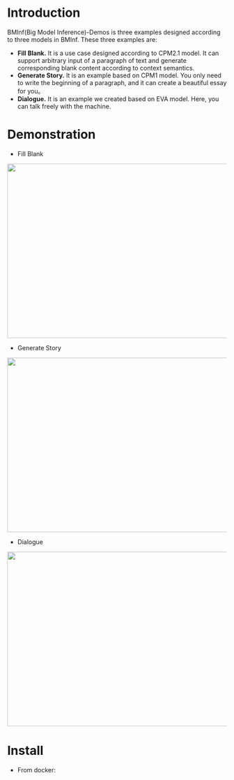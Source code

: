 # **Introduction**

BMInf(Big Model Inference)-Demos is three examples designed according to three models in BMInf. These three examples are:
+ **Fill Blank.** It is a use case designed according to CPM2.1 model. It can support arbitrary input of a paragraph of text and generate corresponding blank content according to context semantics.
+ **Generate Story.** It is an example based on CPM1 model. You only need to write the beginning of a paragraph, and it can create a beautiful essay for you。
+ **Dialogue.** It is an example we created based on EVA model. Here, you can talk freely with the machine.


# **Demonstration**
+ Fill Blank 
<div  align="center">    
<img src=".images/demo1.jpg" width = "800" height = "400" align=center />
</div>


+ Generate Story

<div  align="center">    
<img src="./images/demo2.jpg" width = "800" height = "400" align=center />
</div>

+ Dialogue
<div  align="center">    
<img src="./images/demo3.jpg" width = "800" height = "400" align=center />
</div>

# **Install**

+ From docker: 
